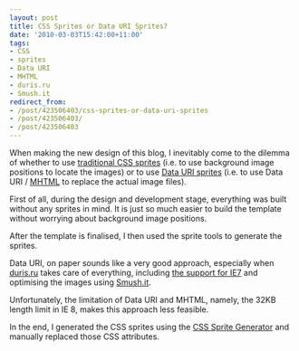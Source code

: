 ```yaml
---
layout: post
title: CSS Sprites or Data URI Sprites?
date: '2010-03-03T15:42:00+11:00'
tags:
- CSS
- sprites
- Data URI
- MHTML
- duris.ru
- Smush.it
redirect_from:
- /post/423506403/css-sprites-or-data-uri-sprites
- /post/423506403/
- /post/423506403
---
```

When making the new design of this blog, I inevitably come to the dilemma of whether to use [traditional CSS sprites](http://css-tricks.com/css-sprites/) (i.e. to use background image positions to locate the images) or to use [Data URI sprites](http://en.wikipedia.org/wiki/Data_URI_scheme) (i.e. to use Data URI / [MHTML](http://en.wikipedia.org/wiki/MHTML) to replace the actual image files).

First of all, during the design and development stage, everything was built without any sprites in mind. It is just so much easier to build the template without worrying about background image positions.

After the template is finalised, I then used the sprite tools to generate the sprites.

Data URI, on paper sounds like a very good approach, especially when [duris.ru](http://duris.ru/) takes care of everything, including [the support for IE7](http://www.phpied.com/mhtml-when-you-need-data-uris-in-ie7-and-under/) and optimising the images using [Smush.it](http://developer.yahoo.com/yslow/smushit/).

Unfortunately, the limitation of Data URI and MHTML, namely, the 32KB length limit in IE 8, makes this approach less feasible.

In the end, I generated the CSS sprites using the [CSS Sprite Generator](http://spritegen.website-performance.org/) and manually replaced those CSS attributes.

